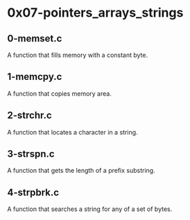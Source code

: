 # 0x07-pointers_arrays_strings
## 0-memset.c
A function that fills memory with a constant byte.
## 1-memcpy.c
A function that copies memory area.
## 2-strchr.c
A function that locates a character in a string.
## 3-strspn.c
A function that gets the length of a prefix substring.
## 4-strpbrk.c
A function that searches a string for any of a set of bytes.
